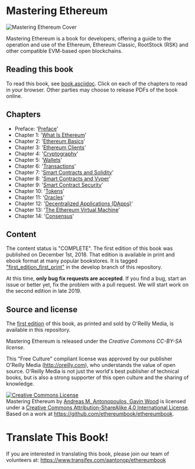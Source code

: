 # Mastering Ethereum

![Mastering Ethereum Cover](images/cover_thumb.png)

Mastering Ethereum is a book for developers, offering a guide to the operation and use of the Ethereum, Ethereum Classic, RootStock (RSK) and other compatible EVM-based open blockchains.

## Reading this book

To read this book, see [book.asciidoc](https://github.com/ethereumbook/ethereumbook/blob/develop/book.asciidoc). Click on each of the chapters to read in your browser. Other parties may choose to release PDFs of the book online.

## Chapters
+ Preface: '[Preface](https://github.com/GoDotDotDot/ethereumbook/blob/develop/preface.asciidoc)'
+ Chapter 1: '[What Is Ethereum](https://github.com/GoDotDotDot/ethereumbook/blob/develop/01what-is.asciidoc)'
+ Chapter 2: '[Ethereum Basics](https://github.com/GoDotDotDot/ethereumbook/blob/develop/02intro.asciidoc)'
+ Chapter 3: '[Ethereum Clients](https://github.com/GoDotDotDot/ethereumbook/blob/develop/03clients.asciidoc)'
+ Chapter 4: '[Cryptography](https://github.com/GoDotDotDot/ethereumbook/blob/develop/04keys-addresses.asciidoc)'
+ Chapter 5: '[Wallets](https://github.com/GoDotDotDot/ethereumbook/blob/develop/05wallets.asciidoc)'
+ Chapter 6: '[Transactions](https://github.com/GoDotDotDot/ethereumbook/blob/develop/06transactions.asciidoc)'
+ Chapter 7: '[Smart Contracts and Solidity](https://github.com/GoDotDotDot/ethereumbook/blob/develop/07smart-contracts-solidity.asciidoc)'
+ Chapter 8: '[Smart Contracts and Vyper](https://github.com/GoDotDotDot/ethereumbook/blob/develop/08smart-contracts-vyper.asciidoc)'
+ Chapter 9: '[Smart Contract Security](https://github.com/GoDotDotDot/ethereumbook/blob/develop/09smart-contracts-security.asciidoc)'
+ Chapter 10: '[Tokens](https://github.com/GoDotDotDot/ethereumbook/blob/develop/10tokens.asciidoc)'
+ Chapter 11: '[Oracles](https://github.com/GoDotDotDot/ethereumbook/blob/develop/11oracles.asciidoc)'
+ Chapter 12: '[Decentralized Applications (DApps)](https://github.com/GoDotDotDot/ethereumbook/blob/develop/12dapps.asciidoc)'
+ Chapter 13: '[The Ethereum Virtual Machine](https://github.com/GoDotDotDot/ethereumbook/blob/develop/13evm.asciidoc)'
+ Chapter 14: '[Consensus](https://github.com/GoDotDotDot/ethereumbook/blob/develop/14consensus.asciidoc)'

## Content

The content status is "COMPLETE". The first edition of this book was published on December 1st, 2018. That edition is available in print and ebook format at many popular bookstores. It is tagged ["first_edition_first_print"](https://github.com/ethereumbook/ethereumbook/tree/first_edition_first_print) in the develop branch of this repository.

At this time, **only bug fix requests are accepted**. If you find a bug, start an issue or better yet, fix the problem with a pull request. We will start work on the second edition in late 2019.

## Source and license

The [first edition](https://github.com/ethereumbook/ethereumbook/tree/first_edition_first_print) of this book, as printed and sold by O'Reilly Media, is available in this repository.

Mastering Ethereum is released under the *Creative Commons CC-BY-SA license*.

This "Free Culture" compliant license was approved by our publisher O'Reilly Media (http://oreilly.com), who understands the value of open source. O'Reilly Media is not just the world's best publisher of technical books, but is also a strong supporter of this open culture and the sharing of knowledge.

<a rel="license" href="http://creativecommons.org/licenses/by-sa/4.0/"><img alt="Creative Commons License" style="border-width:0" src="https://i.creativecommons.org/l/by-sa/4.0/88x31.png" /></a><br /><span xmlns:dct="http://purl.org/dc/terms/" href="http://purl.org/dc/dcmitype/Text" property="dct:title" rel="dct:type">Mastering Ethereum</span> by <a xmlns:cc="http://creativecommons.org/ns#" href="https://ethereumbook.info" property="cc:attributionName" rel="cc:attributionURL">Andreas M. Antonopoulos, Gavin Wood</a> is licensed under a <a rel="license" href="http://creativecommons.org/licenses/by-sa/4.0/">Creative Commons Attribution-ShareAlike 4.0 International License</a>.<br />Based on a work at <a xmlns:dct="http://purl.org/dc/terms/" href="https://github.com/ethereumbook/ethereumbook" rel="dct:source">https://github.com/ethereumbook/ethereumbook</a>.

# Translate This Book!

If you are interested in translating this book, please join our team of volunteers at: https://www.transifex.com/aantonop/ethereumbook
